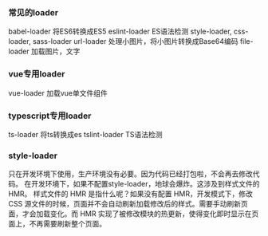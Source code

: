 ### 常见的loader
babel-loader 将ES6转换成ES5
eslint-loader ES语法检测
style-loader, css-loader, sass-loader
url-loader 处理小图片，将小图片转换成Base64编码
file-loader 加载图片，文字

### vue专用loader
vue-loader 加载vue单文件组件

### typescript专用loader
ts-loader 将ts转换成es
tslint-loader TS语法检测

### style-loader
只在开发环境下使用，生产环境没有必要。因为代码已经打包啦，不会再去修改代码。
在开发环境下，如果不配置style-loader，地球会爆炸。这涉及到样式文件的HMR。
样式文件的 HMR 是指什么呢？如果没有配置 HMR，开发模式下，修改 CSS 源文件的时候，页面并不会自动刷新加载修改后的样式。需要手动刷新页面，才会加载变化。而 HMR 实现了被修改模块的热更新，使得变化即时显示在页面上，不再需要刷新整个页面。